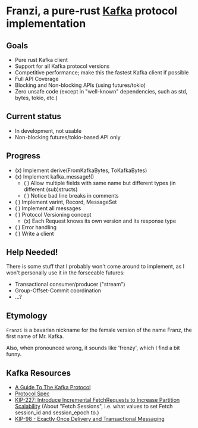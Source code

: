 # Franzi, a pure-rust [Kafka](https://kafka.apache.org) protocol implementation

## Goals

* Pure rust Kafka client
* Support for all Kafka protocol versions
* Competitive performance; make this the fastest Kafka client if possible
* Full API Coverage
* Blocking and Non-blocking APIs (using futures/tokio)
* Zero unsafe code (except in "well-known" dependencies, such as std, bytes, tokio, etc.)

## Current status

* In development, not usable
* Non-blocking futures/tokio-based API only

## Progress

* (x) Implement derive(FromKafkaBytes, ToKafkaBytes)
* (x) Implement kafka_message!()
  * ( ) Allow multiple fields with same name but different types (in different (sub)structs)
  * ( ) Notice bad line breaks in comments
* ( ) Implement varint, Record, MessageSet
* ( ) Implement all messages
* ( ) Protocol Versioning concept
  * (x) Each Request knows its own version and its response type
* ( ) Error handling
* ( ) Write a client

## Help Needed!

There is some stuff that I probably won't come around to implement, as I won't personally use it in the
forseeable futures:

* Transactional consumer/producer ("stream")
* Group-Offset-Commit coordination
* ...?

## Etymology

`Franzi` is a bavarian nickname for the female version of the name Franz, the first name of Mr. Kafka.

Also, when pronounced wrong, it sounds like 'frenzy', which I find a bit funny.

## Kafka Resources

* [A Guide To The Kafka Protocol](https://cwiki.apache.org/confluence/display/KAFKA/A+Guide+To+The+Kafka+Protocol)
* [Protocol Spec](http://kafka.apache.org/protocol.html)
* [KIP-227: Introduce Incremental FetchRequests to Increase Partition Scalability](https://cwiki.apache.org/confluence/display/KAFKA/KIP-227%3A+Introduce+Incremental+FetchRequests+to+Increase+Partition+Scalability) (About "Fetch Sessions", i.e. what values to set Fetch session_id and session_epoch to.)
* [ KIP-98 - Exactly Once Delivery and Transactional Messaging](https://cwiki.apache.org/confluence/display/KAFKA/KIP-98+-+Exactly+Once+Delivery+and+Transactional+Messaging)